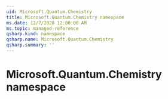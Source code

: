 ```yaml
---
uid: Microsoft.Quantum.Chemistry
title: Microsoft.Quantum.Chemistry namespace
ms.date: 12/7/2020 12:00:00 AM
ms.topic: managed-reference
qsharp.kind: namespace
qsharp.name: Microsoft.Quantum.Chemistry
qsharp.summary: ''
---
```


# Microsoft.Quantum.Chemistry namespace



